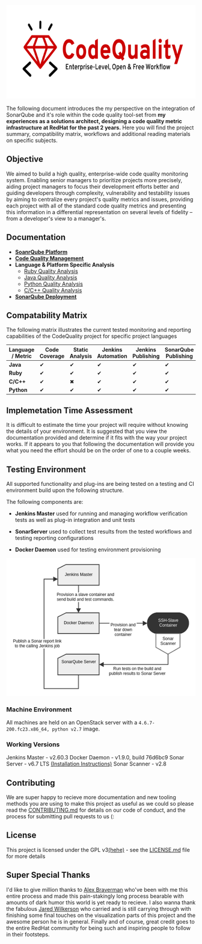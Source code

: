 <p align="center">
  <img width="650" height="250" src="res/codequality.svg.png">
</p>

The following document introduces the my perspective on the integration of SonarQube and it's role within the code quality tool-set from **my experiences as a solutions architect, designing a code quality metric infrastructure at RedHat for the past 2 years.** Here you will find the project summary, compatibility matrix, workflows and additional reading materials on specific subjects.

## Objective

We aimed to build a high quality, enterprise-wide code quality monitoring system. Enabling senior managers to prioritize projects more precisely, aiding project managers to focus their development efforts better and guiding developers through complexity, vulnerability and testability issues by aiming to centralize every project's quality metrics and issues, providing each project with all of the standard code quality metrics and presenting this information in a differential representation on several levels of fidelity – from a developer's view to a manager's.

## Documentation

- [**SoanrQube Platform**](https://www.sonarqube.org/)
- [**Code Quality Management**](documentation/management)
- **Language & Platform Specific Analysis**
  - [Ruby Quality Analysis](documentation/ruby)
  - [Java Quality Analysis](documentation/java)
  - [Python Quality Analysis](documentation/python)
  - [C/C++ Quality Analysis](documentation/cpp)
- [**SonarQube Deployment**](deployments)

## Compatability Matrix

The following matrix illustrates the current tested monitoring and reporting capabilities of the CodeQuality project for specific project languages

Language / Metric  | Code Coverage  | Static Analysis  | Jenkins Automation  | Jenkins Publishing  | SonarQube Publishing
--|---|---|---|---|--
**Java**  | ✔  | ✔  | ✔  | ✔  | ✔
**Ruby**  | ✔  | ✔  | ✔  | ✔  | ✔
**C/C++**  | ✔  | ✖  | ✔  | ✔  | ✔
**Python**  | ✔  | ✔  | ✔  | ✔  | ✔

## Implemetation Time Assessment

It is difficult to estimate the time your project will require without knowing the details of your environment. It is suggested that you view the documentation provided and determine if it fits with the way your project works. If it appears to you that following the documentation will provide you what you need the effort should be on the order of one to a couple weeks.

## Testing Environment

All supported functionality and plug-ins are being tested on a testing and CI environment build upon the following structure.

The following components are:

- **Jenkins Master**
  used for running and managing workflow verification tests as well as plug-in integration and unit tests

- **SonarServer**
  used to collect test results from the tested workflows and testing reporting configurations

- **Docker Daemon**
  used for testing environment provisioning

![testing workflow](res/testing_workflow.png)

### Machine Environment

All machines are held on an OpenStack server
with a `4.6.7-200.fc23.x86_64, python v2.7` image.

### Working Versions

Jenkins Master - v2.60.3
Docker Daemon - v1.9.0, build 76d6bc9
Sonar Server - v6.7 LTS [(Installation Instructions)](deployments)
Sonar Scanner - v2.8

## Contributing

We are super happy to recieve more documentation and new tooling methods you are using to make this project as useful as we could so please read the [CONTRIBUTING.md](./CONTRIBUTING.md) for details on our code of conduct, and the process for submitting pull requests to us (:

## License

This project is licensed under the GPL v3[(hehe)](http://www.relatably.com/m/img/open-source-meme-generator/61456596.jpg) - see the [LICENSE.md](./LICENSE.md) file for more details

## Super Special Thanks
I'd like to give million thanks to [Alex Braverman](https://github.com/abraverm) who've been with me this entire process and made this pain-stakingly long process bearable with amounts of dark humor this world is yet ready to recieve.
I also wanna thank the fabulous [Jared Wilkerson](https://github.com/lyrch) who carried and is still carrying through with finishing some final touches on the visualization parts of this project and the awesome person he is in general.
Finally and of course, great credit goes to the entire RedHat community for being such and inspiring people to follow in their footsteps.
